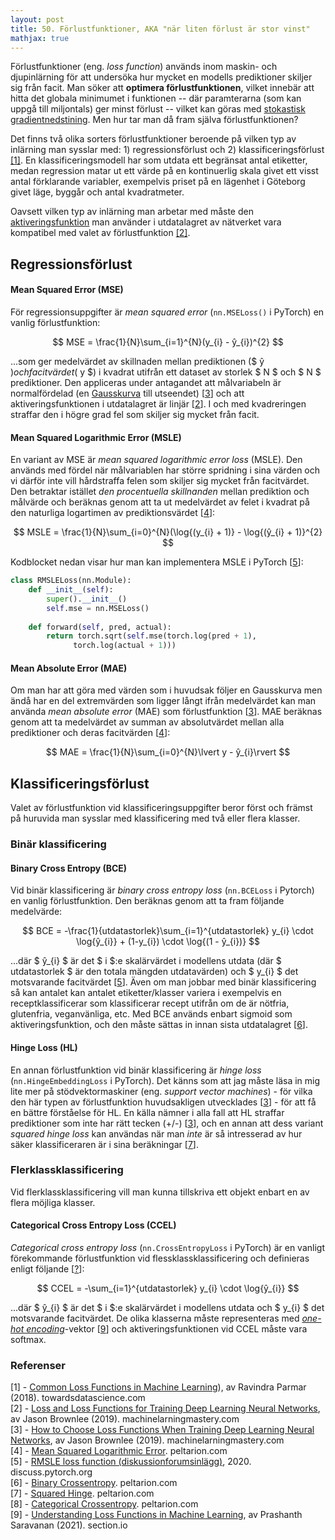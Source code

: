 ```yaml
---
layout: post
title: 50. Förlustfunktioner, AKA "när liten förlust är stor vinst"
mathjax: true
---
```


Förlustfunktioner (eng. *loss function*) används inom maskin- och djupinlärning för att undersöka hur mycket en modells prediktioner skiljer sig från facit. Man söker att **optimera förlustfunktionen**, vilket innebär att hitta det globala minimumet i funktionen -- där paramterarna (som kan uppgå till miljontals) ger minst förlust -- vilket kan göras med [stokastisk gradientnedstining](https://datatjej.github.io/Stokastisk-gradientnedstigning/). Men hur tar man då fram själva förlustfunktionen?

Det finns två olika sorters förlustfunktioner beroende på vilken typ av inlärning man sysslar med: 1) regressionsförlust och 2) klassificeringsförlust [[1]](https://towardsdatascience.com/common-loss-functions-in-machine-learning-46af0ffc4d23). En klassificeringsmodell har som utdata ett begränsat antal etiketter, medan regression matar ut ett värde på en kontinuerlig skala givet ett visst antal förklarande variabler, exempelvis priset på en lägenhet i Göteborg givet läge, byggår och antal kvadratmeter. 

Oavsett vilken typ av inlärning man arbetar med måste den [aktiveringsfunktion](https://datatjej.github.io/Fram%C3%A5triktade-neurala-n%C3%A4tverk/) man använder i utdatalagret av nätverket vara kompatibel med valet av förlustfunktion [[2]](https://machinelearningmastery.com/loss-and-loss-functions-for-training-deep-learning-neural-networks/). 

## Regressionsförlust

#### Mean Squared Error (MSE)

För regressionsuppgifter är *mean squared error* (`nn.MSELoss()` i PyTorch) en vanlig förlustfunktion:

$$ MSE = \frac{1}{N}\sum_{i=1}^{N}(y_{i} - ŷ_{i})^{2} $$

...som ger medelvärdet av skillnaden mellan prediktionen ($ ŷ $) och facitvärdet ($ y $) i kvadrat utifrån ett dataset av storlek $ N $ och $ N $ prediktioner. Den appliceras under antagandet att målvariabeln är normalfördelad (en [Gausskurva](https://sv.wikipedia.org/wiki/Normalf%C3%B6rdelning#/media/Fil:Standard_deviation_diagram.svg) till utseendet) [[3](https://machinelearningmastery.com/how-to-choose-loss-functions-when-training-deep-learning-neural-networks/)] och att aktiveringsfunktionen i utdatalagret är linjär [[2](https://machinelearningmastery.com/loss-and-loss-functions-for-training-deep-learning-neural-networks/)]. I och med kvadreringen straffar den i högre grad fel som skiljer sig mycket från facit.

#### Mean Squared Logarithmic Error (MSLE)

En variant av MSE är *mean squared logarithmic error loss* (MSLE). Den används med fördel när målvariablen har större spridning i sina värden och vi därför inte vill hårdstraffa felen som skiljer sig mycket från facitvärdet. Den betraktar istället *den procentuella skillnanden* mellan prediktion och målvärde och beräknas genom att ta ut medelvärdet av felet i kvadrat på den naturliga logartimen av prediktionsvärdet [[4](https://peltarion.com/knowledge-center/documentation/modeling-view/build-an-ai-model/loss-functions/mean-squared-logarithmic-error-(msle))]:

$$ MSLE = \frac{1}{N}\sum_{i=0}^{N}(\log{(y_{i} + 1)} - \log{(ŷ_{i} + 1)}^{2} $$

Kodblocket nedan visar hur man kan implementera MSLE i PyTorch [[5](https://discuss.pytorch.org/t/rmsle-loss-function/67281)]:

``` python
class RMSLELoss(nn.Module):
    def __init__(self):
        super().__init__()
        self.mse = nn.MSELoss()
        
    def forward(self, pred, actual):
        return torch.sqrt(self.mse(torch.log(pred + 1), 
			  torch.log(actual + 1)))
```

#### Mean Absolute Error (MAE)

Om man har att göra med värden som i huvudsak följer en Gausskurva men ändå har en del extremvärden som ligger långt ifrån medelvärdet kan man använda *mean absolute error* (MAE) som förlustfunktion [[3](https://machinelearningmastery.com/how-to-choose-loss-functions-when-training-deep-learning-neural-networks/)]. MAE beräknas genom att ta medelvärdet av summan av absolutvärdet mellan alla prediktioner och deras facitvärden [[4](https://peltarion.com/knowledge-center/documentation/modeling-view/build-an-ai-model/loss-functions/mean-absolute-error)]:

$$ MAE = \frac{1}{N}\sum_{i=0}^{N}\lvert y - ŷ_{i}\rvert $$

## Klassificeringsförlust

Valet av förlustfunktion vid klassificeringsuppgifter beror först och främst på huruvida man sysslar med klassificering med två eller flera klasser. 

### Binär klassificering

#### Binary Cross Entropy (BCE)

Vid binär klassificering är *binary cross entropy loss* (`nn.BCELoss` i Pytorch) en vanlig förlustfunktion. Den beräknas genom att ta fram följande medelvärde:

$$ BCE = -\frac{1}{utdatastorlek}\sum_{i=1}^{utdatastorlek} y_{i} \cdot \log{ŷ_{i}} + (1-y_{i}) \cdot  \log{(1 - ŷ_{i})} $$

...där $ ŷ_{i} $ är det $ i $:e skalärvärdet i modellens utdata (där $ utdatastorlek $ är den totala mängden utdatavärden) och $ y_{i} $ det motsvarande facitvärdet [[5](https://peltarion.com/knowledge-center/documentation/modeling-view/build-an-ai-model/loss-functions/binary-crossentropy
)]. Även om man jobbar med binär klassificering så kan antalet kan antalet etiketter/klasser variera i exempelvis en receptklassificerar som klassificerar recept utifrån om de är nötfria, glutenfria, veganvänliga, etc. Med BCE används enbart sigmoid som aktiveringsfunktion, och den måste sättas in innan sista utdatalagret [[6](https://peltarion.com/knowledge-center/documentation/modeling-view/build-an-ai-model/loss-functions/binary-crossentropy
)]. 

#### Hinge Loss (HL)

En annan förlustfunktion vid binär klassificering är *hinge loss* (`nn.HingeEmbeddingLoss` i PyTorch). Det känns som att jag måste läsa in mig lite mer på stödvektormaskiner (eng. *support vector machines*) - för vilka den här typen av förlustfunktion huvudsakligen utvecklades [[3](https://machinelearningmastery.com/how-to-choose-loss-functions-when-training-deep-learning-neural-networks/)] - för att få en bättre förståelse för HL. En källa nämner i alla fall att HL straffar prediktioner som inte har rätt tecken (+/-) [[3](https://machinelearningmastery.com/how-to-choose-loss-functions-when-training-deep-learning-neural-networks/)], och en annan att dess variant *squared hinge loss* kan användas när man *inte* är så intresserad av hur säker klassificeraren är i sina beräkningar [[7](https://peltarion.com/knowledge-center/documentation/modeling-view/build-an-ai-model/loss-functions/squared-hinge)].  


### Flerklassklassificering

Vid flerklassklassificering vill man kunna tillskriva ett objekt enbart en av flera möjliga klasser.

#### Categorical Cross Entropy Loss (CCEL)

*Categorical cross entropy loss* (`nn.CrossEntropyLoss` i PyTorch) är en vanligt förekommande förlustfunktion vid flessklassklassificering och definieras enligt följande [[?](https://peltarion.com/knowledge-center/documentation/modeling-view/build-an-ai-model/loss-functions/categorical-crossentropy)]:

$$ CCEL = -\sum_{i=1}^{utdatastorlek} y_{i} \cdot \log{ŷ_{i}} $$

...där $ ŷ_{i} $ är det $ i $:e skalärvärdet i modellens utdata och $ y_{i} $ det motsvarande facitvärdet. De olika klasserna måste representeras med [*one-hot encoding*](https://en.wikipedia.org/wiki/One-hot)-vektor [[9](https://www.section.io/engineering-education/understanding-loss-functions-in-machine-learning/#loss-functions-for-classification)] och aktiveringsfunktionen vid CCEL måste vara softmax. 


### Referenser
[1] - [Common Loss Functions in Machine Learning](https://towardsdatascience.com/common-loss-functions-in-machine-learning-46af0ffc4d23)), av Ravindra Parmar (2018). towardsdatascience.com <br>
[2] - [Loss and Loss Functions for Training Deep Learning Neural Networks](https://machinelearningmastery.com/loss-and-loss-functions-for-training-deep-learning-neural-networks/), av Jason Brownlee (2019). machinelarningmastery.com <br>
[3] - [How to Choose Loss Functions When Training Deep Learning Neural Networks](https://machinelearningmastery.com/how-to-choose-loss-functions-when-training-deep-learning-neural-networks/), av Jason Brownlee (2019). machinelarningmastery.com <br>
[4] - [Mean Squared Logarithmic Error](https://peltarion.com/knowledge-center/documentation/modeling-view/build-an-ai-model/loss-functions/mean-squared-logarithmic-error-(msle)). peltarion.com <br>
[5] - [RMSLE loss function (diskussionforumsinlägg)](https://discuss.pytorch.org/t/rmsle-loss-function/67281), 2020. discuss.pytorch.org <br>
[6] - [Binary Crossentropy](https://peltarion.com/knowledge-center/documentation/modeling-view/build-an-ai-model/loss-functions/binary-crossentropy
). peltarion.com <br>
[7] - [Squared Hinge](https://peltarion.com/knowledge-center/documentation/modeling-view/build-an-ai-model/loss-functions/squared-hinge). peltarion.com <br>
[8] - [Categorical Crossentropy](https://peltarion.com/knowledge-center/documentation/modeling-view/build-an-ai-model/loss-functions/categorical-crossentropy). peltarion.com <br>
[9] - [Understanding Loss Functions in Machine Learning](https://www.section.io/engineering-education/understanding-loss-functions-in-machine-learning/#loss-functions-for-classification), av Prashanth Saravanan (2021). section.io
